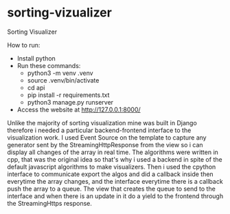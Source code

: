 # sorting-vizualizer

Sorting Visualizer

How to run:
  - Install python
  - Run these commands:
      - python3 -m venv .venv
      - source .venv/bin/activate
      - cd api
      - pip install -r requirements.txt
      - python3 manage.py runserver
  - Access the website at http://127.0.0.1:8000/

Unlike the majority of sorting visualization mine was built in Django therefore i needed a particular backend-frontend interface to the visualization work. 
I used Event Source on the template to capture any generator sent by the StreamingHttpResponse from the view so i can display all changes of the array in real time.
The algorithms were written in cpp, that was the original idea so that's why i used a backend in spite of the default javascript algorithms to make visualizers.
Then i used the cpython interface to communicate export the algos and did a callback inside then everytime the array changes, and the interface everytime there is a callback push the array to a queue.
The view that creates the queue to send to the interface and when there is an update in it do a yield to the frontend through the StreamingHttps response.
